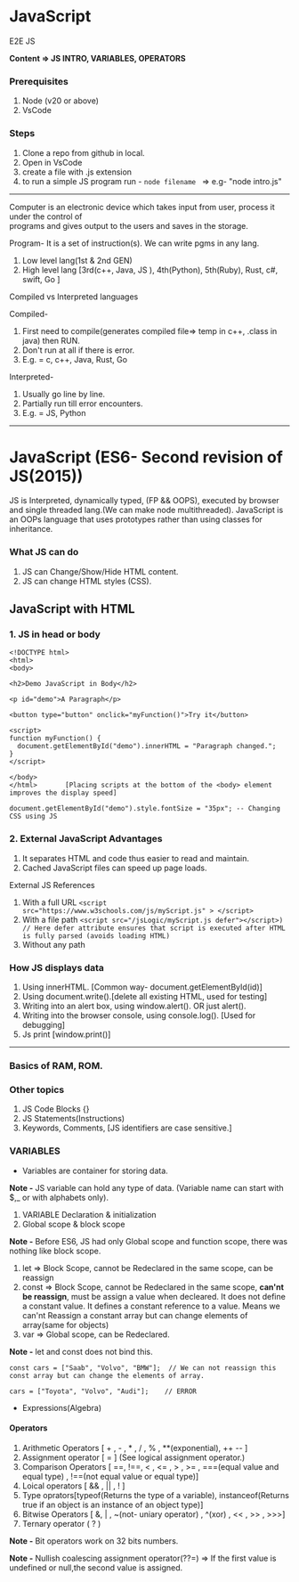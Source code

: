 # JavaScript
E2E JS

**Content => JS INTRO, VARIABLES, OPERATORS**

### Prerequisites
1. Node (v20 or above)
2. VsCode

### Steps
1. Clone a repo from github in local.
2. Open in VsCode
3. create a file with .js extension
4. to run a simple JS program run - `node filename ` => e.g- "node intro.js"

---

Computer is an electronic device which takes input from user, process it under the control of  
programs and gives output to the users and saves in the storage.

Program- It is a set of instruction(s). We can write pgms in any lang.

1. Low level lang(1st & 2nd GEN)
2. High level lang [3rd(c++, Java, JS ), 4th(Python), 5th(Ruby), Rust, c#, swift, Go ] 

Compiled vs Interpreted languages

Compiled- 
1. First need to compile(generates compiled file=> temp in c++, .class in java) then RUN.
2. Don't run at all if there is error.
3. E.g. = c, c++, Java, Rust, Go

Interpreted-
1. Usually go line by line.
2. Partially run till error encounters.
3. E.g. = JS, Python

-----------------------------------------------------------------------------------------------------


# JavaScript (ES6- Second revision of JS(2015))
JS is Interpreted, dynamically typed, (FP && OOPS), executed by browser and single threaded lang.(We can make node multithreaded).
JavaScript is an OOPs language that uses prototypes rather than using classes for inheritance.

### What JS can do
1. JS can Change/Show/Hide HTML content.
2. JS can change HTML styles (CSS).

## JavaScript with HTML

### 1. JS in head or body

```
<!DOCTYPE html>    
<html>
<body>

<h2>Demo JavaScript in Body</h2>

<p id="demo">A Paragraph</p>

<button type="button" onclick="myFunction()">Try it</button>

<script>
function myFunction() {
  document.getElementById("demo").innerHTML = "Paragraph changed.";
}
</script>

</body>
</html>       [Placing scripts at the bottom of the <body> element improves the display speed]

document.getElementById("demo").style.fontSize = "35px"; -- Changing CSS using JS
```

### 2. External JavaScript Advantages

1. It separates HTML and code thus easier to read and maintain.
2. Cached JavaScript files can speed up page loads.

External JS References 

1. With a full URL ``` <script src="https://www.w3schools.com/js/myScript.js" > </script> ```
2. With a file path ``` <script src="/jsLogic/myScript.js defer"></script>)  // Here defer attribute ensures that script is executed after HTML is fully parsed (avoids loading HTML) ```
3. Without any path

### How JS displays data

1. Using innerHTML. [Common way- document.getElementById(id)]
2. Using document.write().[delete all existing HTML, used for testing]
3. Writing into an alert box, using window.alert(). OR just alert().
4. Writing into the browser console, using console.log(). [Used for debugging]
5. Js print [window.print()]

----------------------------------------------------------------------------

### Basics of RAM, ROM.

### Other topics
1. JS Code Blocks {}
2. JS Statements(Instructions)
3. Keywords, Comments, [JS identifiers are case sensitive.]

### VARIABLES 
 - Variables are container for storing data. 
 
**Note -** JS variable can hold any type of data. (Variable name can start with $,_ or with alphabets only).

1. VARIABLE Declaration & initialization
2. Global scope & block scope

**Note -** Before ES6, JS had only Global scope and function scope, there was nothing like block scope.

1. let => Block Scope, cannot be Redeclared in the same scope, can be reassign
2. const => Block Scope, cannot be Redeclared in the same scope, **can'nt be reassign**, must be assign a value when decleared. It does not define a constant value. It defines a constant reference to a value. Means we can'nt Reassign a constant array but can change elements of array(same for objects)
3. var => Global scope, can be Redeclared.

**Note -** let and const does not bind this.

```JS
const cars = ["Saab", "Volvo", "BMW"];  // We can not reassign this const array but can change the elements of array. 

cars = ["Toyota", "Volvo", "Audi"];    // ERROR 
```

- Expressions(Algebra)

#### Operators
1. Arithmetic Operators [ + , - , * , / , % , **(exponential), ++ -- ]
2. Assignment operator [ = ]   (See logical assignment operator.)
3. Comparison Operators [ ==, !==, < , <= , > , >= , ===(equal value and equal type) , !==(not equal value or equal type)]
4. Loical operators [ && , || , ! ]
5. Type oprators[typeof(Returns the type of a variable), instanceof(Returns true if an object is an instance of an object type)]
6. Bitwise Operators [ &, | , ~(not- uniary operator) , ^(xor) , << , >> , >>>]
7. Ternary operator ( ? )



**Note -** Bit operators work on 32 bits numbers. 

**Note -** Nullish coalescing assignment operator(??=) => If the first value is undefined or null,the second value is assigned.
